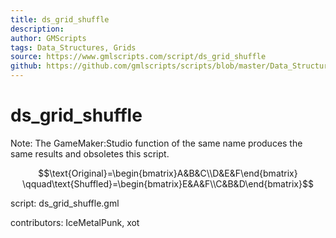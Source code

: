 ```yaml
---
title: ds_grid_shuffle
description: 
author: GMScripts
tags: Data_Structures, Grids
source: https://www.gmlscripts.com/script/ds_grid_shuffle
github: https://github.com/gmlscripts/scripts/blob/master/Data_Structures/Grids/ds_grid_shuffle.gml
---
```


ds_grid_shuffle
===============

Note: The GameMaker:Studio function of the same name produces
the same results and obsoletes this script.

$$\text{Original}=\begin{bmatrix}A&B&C\\D&E&F\end{bmatrix}
\qquad\text{Shuffled}=\begin{bmatrix}E&A&F\\C&B&D\end{bmatrix}$$

script: ds_grid_shuffle.gml

contributors: IceMetalPunk, xot
